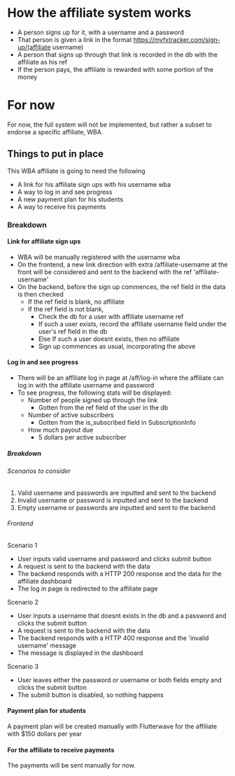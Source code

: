 # How the affiliate system works
* A person signs up for it, with a username and a password
* That person is given a link in the format https://myfxtracker.com/sign-up/(affiliate username)
* A person that signs up through that link is recorded in the db with the affiliate as his ref
* If the person pays, the affiliate is rewarded with some portion of the money

# For now
For now, the full system will not be implemented, but rather a subset to endorse a specific
affiliate, WBA.

## Things to put in place
This WBA affiliate is going to need the following
* A link for his affiliate sign ups with his username wba
* A way to log in and see progress
* A new payment plan for his students
* A way to receive his payments

### Breakdown
#### Link for affiliate sign ups
* WBA will be manually registered with the username wba
* On the frontend, a new link direction with extra /affiliate-username at the front will be considered
  and sent to the backend with the ref 'affiliate-username'
* On the backend, before the sign up commences, the ref field in the data is then checked
    * If the ref field is blank, no affiliate
    * If the ref field is not blank,
        * Check the db for a user with affiliate username ref
        * If such a user exists, record the affiliate username field under the user's ref field in the db
        * Else If such a user doesnt exists, then no affiliate
        * Sign up commences as usual, incorporating the above

#### Log in and see progress
* There will be an affiliate log in page at /aff/log-in where the affiliate can log in
  with the affiliate username and password
* To see progress, the following stats will be displayed:
  - Number of people signed up through the link
    * Gotten from the ref field of the user in the db
  - Number of active subscribers
    * Gotten from the is_subscribed field in SubscriptionInfo
  - How much payout due
    * 5 dollars per active subscriber

##### Breakdown
###### Scenarios to consider
1. Valid username and passwords are inputted and sent to the backend
2. Invalid username or password is inputted and sent to the backend
3. Empty username or passwords are inputted and sent to the backend
###### Frontend
Scenario 1
* User inputs valid username and password and clicks submit button
* A request is sent to the backend with the data
* The backend responds with a HTTP 200 response and the data for the affiliate dashboard
* The log in page is redirected to the affiliate page

Scenario 2
* User inputs a username that doesnt exists in the db and a password and clicks the submit button
* A request is sent to the backend with the data
* The backend responds with a HTTP 400 response and the 'invalid username' message
* The message is displayed in the dashboard

Scenario 3
* User leaves either the password or username or both fields empty and clicks the submit button
* The submit button is disabled, so nothing happens

#### Payment plan for students
A payment plan will be created manually with Flutterwave for the affiliate with $150 dollars per year

#### For the affiliate to receive payments
The payments will be sent manually for now.

